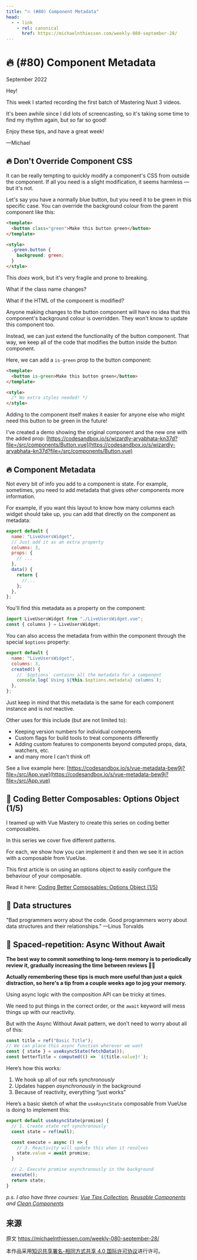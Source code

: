 ```yaml
---
title: "🔥 (#80) Component Metadata"
head:
  - - link
    - rel: canonical
      href: https://michaelnthiessen.com/weekly-080-september-28/
---
```


# 🔥 (#80) Component Metadata

September 2022

Hey!

This week I started recording the first batch of Mastering Nuxt 3 videos.

It's been awhile since I did lots of screencasting, so it's taking some time to find my rhythm again, but so far so good!

Enjoy these tips, and have a great week!

—Michael

## 🔥 Don't Override Component CSS

It can be really tempting to quickly modify a component's CSS from outside the component. If all you need is a slight modification, it seems harmless — but it's not.

Let's say you have a normally blue button, but you need it to be green in this specific case. You can override the background colour from the parent component like this:

```html
<template>
  <button class="green">Make this button green</button>
</template>

<style>
  .green.button {
    background: green;
  }
</style>
```

This _does_ work, but it's very fragile and prone to breaking.

What if the class name changes?

What if the HTML of the component is modified?

Anyone making changes to the button component will have no idea that this component's background colour is overridden. They won't know to update this component too.

Instead, we can just extend the functionality of the button component. That way, we keep all of the code that modifies the button inside the button component.

Here, we can add a `is-green` prop to the button component:

```html
<template>
  <button is-green>Make this button green</button>
</template>

<style>
  /* No extra styles needed! */
</style>
```

Adding to the component itself makes it easier for anyone else who might need this button to be green in the future!

I've created a demo showing the original component and the new one with the added prop: [https://codesandbox.io/s/wizardly-aryabhata-kn37d?file=/src/components/Button.vue](https://codesandbox.io/s/wizardly-aryabhata-kn37d?file=/src/components/Button.vue)

## 🔥 Component Metadata

Not every bit of info you add to a component is state. For example, sometimes, you need to add metadata that gives _other_ components more information.

For example, if you want this layout to know how many columns each widget should take up, you can add that directly on the component as metadata:

```javascript
export default {
  name: "LiveUsersWidget",
  // Just add it as an extra property
  columns: 3,
  props: {
    // ...
  },
  data() {
    return {
      //...
    };
  },
};
```

You'll find this metadata as a property on the component:

```javascript
import LiveUsersWidget from "./LiveUsersWidget.vue";
const { columns } = LiveUsersWidget;
```

You can also access the metadata from within the component through the special `$options` property:

```javascript
export default {
  name: "LiveUsersWidget",
  columns: 3,
  created() {
    // `$options` contains all the metadata for a component
    console.log(`Using ${this.$options.metadata} columns`);
  },
};
```

Just keep in mind that this metadata is the same for each component instance and is _not_ reactive.

Other uses for this include (but are not limited to):

- Keeping version numbers for individual components
- Custom flags for build tools to treat components differently
- Adding custom features to components beyond computed props, data, watchers, etc.
- and many more I can't think of!

See a live example here: [https://codesandbox.io/s/vue-metadata-bew9j?file=/src/App.vue](https://codesandbox.io/s/vue-metadata-bew9j?file=/src/App.vue)

## 📜 Coding Better Composables: Options Object (1/5)

I teamed up with Vue Mastery to create this series on coding better composables.

In this series we cover five different patterns.

For each, we show how you can implement it and then we see it in action with a composable from VueUse.

This first article is on using an options object to easily configure the behaviour of your composable.

Read it here: [Coding Better Composables: Options Object (1/5)](https://www.vuemastery.com/blog/coding-better-composables-1-of-5)

## 💬 Data structures

"Bad programmers worry about the code. Good programmers worry about data structures and their relationships." —Linus Torvalds

## 🧠 Spaced-repetition: Async Without Await

**The best way to commit something to long-term memory is to periodically review it, gradually increasing the time between reviews 👨‍🔬**

**Actually remembering these tips is much more useful than just a quick distraction, so here's a tip from a couple weeks ago to jog your memory.**

Using async logic with the composition API can be tricky at times.

We need to put things in the correct order, or the `await` keyword will mess things up with our reactivity.

But with the Async Without Await pattern, we don’t need to worry about all of this:

```javascript
const title = ref("Basic Title");
// We can place this async function wherever we want
const { state } = useAsyncState(fetchData());
const betterTitle = computed(() => `${title.value}!`);
```

Here’s how this works:

1. We hook up all of our refs _synchronously_
2. Updates happen _asynchronously_ in the background
3. Because of reactivity, everything “just works”

Here’s a basic sketch of what the `useAsyncState` composable from VueUse is doing to implement this:

```javascript
export default useAsyncState(promise) {
  // 1. Create state ref synchronously
  const state = ref(null);

  const execute = async () => {
    // 3. Reactivity will update this when it resolves
    state.value = await promise;
  }

  // 2. Execute promise asynchronously in the background
  execute();
  return state;
}
```

_p.s. I also have three courses: [Vue Tips Collection](https://michaelnthiessen.com/vue-tips-collection), [Reusable Components](https://michaelnthiessen.com/reusable-components) and [Clean Components](https://michaelnthiessen.com/clean-components)_

## 来源

原文 https://michaelnthiessen.com/weekly-080-september-28/

本作品采用[知识共享署名-相同方式共享 4.0 国际许可协议](http://creativecommons.org/licenses/by-sa/4.0/)进行许可。
